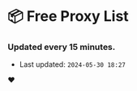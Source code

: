 # :package: Free Proxy List
### Updated every 15 minutes.

- Last updated: `2024-05-30 18:27`

:heart:
